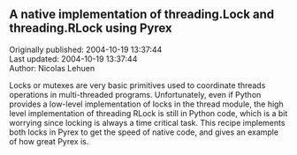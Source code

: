 ## A native implementation of threading.Lock and threading.RLock using Pyrex  
Originally published: 2004-10-19 13:37:44  
Last updated: 2004-10-19 13:37:44  
Author: Nicolas Lehuen  
  
Locks or mutexes are very basic primitives used to coordinate threads operations in multi-threaded programs. Unfortunately, even if Python provides a low-level implementation of locks in the thread module, the high level implementation of threading RLock is still in Python code, which is a bit worrying since locking is always a time critical task. This recipe implements both locks in Pyrex to get the speed of native code, and gives an example of how great Pyrex is.